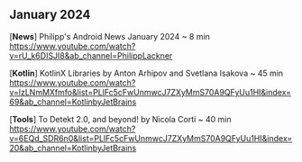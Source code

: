 ## January 2024
	
[**News**] Philipp's Android News January 2024 ~ 8 min \
https://www.youtube.com/watch?v=rU_k6DISJI8&ab_channel=PhilippLackner

[**Kotlin**] KotlinX Libraries by Anton Arhipov and Svetlana Isakova ~ 45 min \
https://www.youtube.com/watch?v=lzLNmMXfmfo&list=PLlFc5cFwUnmwcJ7ZXyMmS70A9QFyUu1HI&index=69&ab_channel=KotlinbyJetBrains

[**Tools**] To Detekt 2.0, and beyond! by Nicola Corti ~ 40 min \
https://www.youtube.com/watch?v=6EQd_SDR6n0&list=PLlFc5cFwUnmwcJ7ZXyMmS70A9QFyUu1HI&index=20&ab_channel=KotlinbyJetBrains